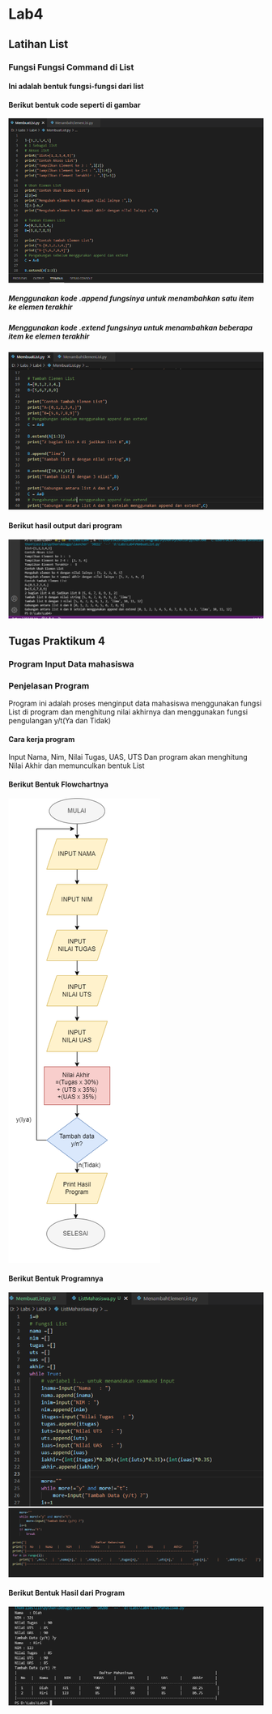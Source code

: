 # Lab4
## Latihan List

### Fungsi Fungsi Command di List
#### Ini adalah bentuk fungsi-fungsi dari list
#### Berikut bentuk code seperti di gambar

![Gambar](Foto/ss.png)
##### Menggunakan kode .append fungsinya untuk menambahkan satu item ke elemen terakhir
##### Menggunakan kode .extend fungsinya untuk menambahkan beberapa item ke elemen terakhir
![Gambar](Foto/ss1.png)

#### Berikut hasil output dari program
![Gambar](Foto/ss2.png)

## Tugas Praktikum 4
### Program Input Data mahasiswa
### Penjelasan Program
Program ini adalah proses menginput data mahasiswa menggunakan fungsi List di program dan menghitung nilai akhirnya dan menggunakan fungsi pengulangan y/t(Ya dan Tidak)
#### Cara kerja program
Input Nama, Nim, Nilai Tugas, UAS, UTS Dan program akan menghitung Nilai Akhir dan memunculkan bentuk List
#### Berikut Bentuk Flowchartnya
![Gambar](Foto/FlowChart.png)
#### Berikut Bentuk Programnya
![Gambar](Foto/ss3.png)
![Gambar](Foto/ss4.png)
#### Berikut Bentuk Hasil dari Program
![Gambar](Foto/ss5.png)